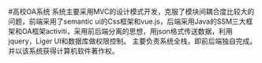 #高校OA系统
系统主要采用MVC的设计模式开发，克服了模块间耦合度比较大的问题，前端采用了semantic ui的Css框架和vue.js，后端采用Java的SSM三大框架和OA框架activiti，采用前后端分离的思想，用json格式传送数据，利用jquery，Liger UI和数据库做权限控制。
主要负责系统全栈，即前后端独自完成。并以该系统获得计算机软件著作权。
